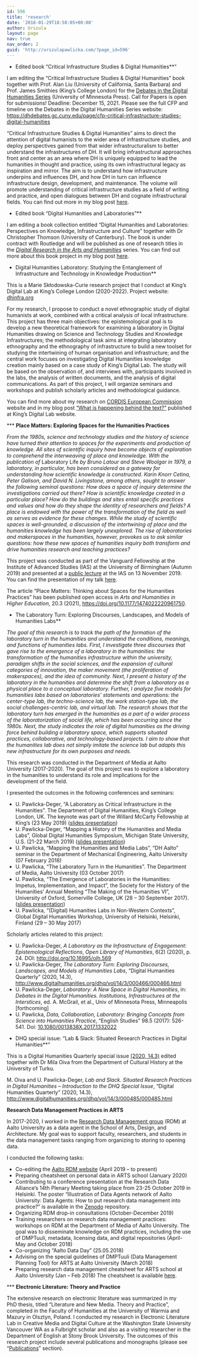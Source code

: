 ```yaml
---
id: 596
title: 'research'
date: '2018-01-29T18:50:05+00:00'
author: Urszula
layout: page
nav: true
nav_order: 2
guid: 'http://urszulapawlicka.com/?page_id=596'
---
```


* Edited book “Critical Infrastructure Studies &amp; Digital Humanities**”

I am editing the “Critical Infrastructure Studies &amp; Digital Humanities” book together with Prof. Alan Liu (University of California, Santa Barbara) and Prof. James Smithies (King’s College London) for the [Debates in the Digital Humanities Series](https://dhdebates.gc.cuny.edu/) (University of Minnesota Press). Call for Papers is open for submissions! Deadline: December 15, 2021. Please see the full CFP and timeline on the Debates in the Digital Humanities Series website: <https://dhdebates.gc.cuny.edu/page/cfp-critical-infrastructure-studies-digital-humanities>

“Critical Infrastructure Studies &amp; Digital Humanities” aims to direct the attention of digital humanists to the wider area of infrastructure studies, and deploy perspectives gained from that wider infrastructuralism to better understand the infrastructures of DH. It will bring infrastructural approaches front and center as an area where DH is uniquely equipped to lead the humanities in thought and practice, using its own infrastructural legacy as inspiration and mirror. The aim is to understand how infrastructure underpins and influences DH, and how DH in turn can influence infrastructure design, development, and maintenance. The volume will promote understanding of critical infrastructure studies as a field of writing and practice, and open dialogues between DH and cognate infrastructural fields. You can find out more in my blog post [here](https://pawlickadeger.com/2021/10/27/cfp-critical-infrastructure-studies-digital-humanities/).

* Edited book “Digital Humanities and Laboratories”**

I am editing a book collection entitled “Digital Humanities and Laboratories: Perspectives on Knowledge, Infrastructure and Culture” together with Dr Christopher Thomson (University of Canterbury). The book is under contract with Routledge and will be published as one of research titles in the [*Digital Research in the Arts and Humanities*](https://www.routledge.com/Digital-Research-in-the-Arts-and-Humanities/book-series/DRAH) series. You can find out more about this book project in my blog post [here](https://pawlickadeger.com/2021/01/16/dh-lab-book/).

* Digital Humanities Laboratory: Studying the Entanglement of Infrastructure and Technology in Knowledge Production**

This is a Marie Skłodowska-Curie research project that I conduct at King’s Digital Lab at King’s College London (2020-2022). Project website: [dhinfra.org](http://dhinfra.org)

For my research, I propose to conduct a novel ethnographic study of digital humanists at work, combined with a critical analysis of local infrastructure. This project has three main objectives: the epistemological goal is to develop a new theoretical framework for examining a laboratory in Digital Humanities drawing on Science and Technology Studies and Knowledge Infrastructures; the methodological task aims at integrating laboratory ethnography and the ethnography of infrastructure to build a new toolset for studying the intertwining of human organisation and infrastructure; and the central work focuses on investigating Digital Humanities knowledge creation mainly based on a case study of King’s Digital Lab. The study will be based on the observation of, and interviews with, participants involved in the labs, the analysis of written documents, and the analysis of digital communications. As part of this project, I will organize seminars and workshops and publish scholarly articles and methodological guidance.

You can find more about my research on [CORDIS European Commission ](https://cordis.europa.eu/project/id/891155)website and in my blog post [“What is happening behind the text?”](https://www.kdl.kcl.ac.uk/blog/behind-text/) published at King’s Digital Lab website.

*** **Place Matters: Exploring Spaces for the Humanities Practices**

*From the 1980s, science and technology studies and the history of science have turned their attention to spaces for the experiments and production of knowledge. All sites of scientific inquiry have become objects of exploration to comprehend the interweaving of place and knowledge. With the publication of* Laboratory Life *by Bruno Latour and Steve Woolgar in 1979, a laboratory, in particular, has been considered as a gateway for understanding how scientific knowledge is constructed. Karin Knorr Cetina, Peter Galison, and David N. Livingstone, among others, sought to answer the following seminal questions: How does a space of inquiry determine the investigations carried out there? How is scientific knowledge created in a particular place? How do the buildings and sites entail specific practices and values and how do they shape the identity of researchers and fields? A place is endowed with the power of the transformation of the field as well as serves as evidence for these changes. While the study of scientific spaces is well-grounded, a discussion of the intertwining of place and the humanities knowledge has been largely unexplored. The rise of laboratories and makerspaces in the humanities, however, provokes us to ask similar questions: how these new spaces of humanities inquiry both transform and drive humanities research and teaching practices?*

This project was conducted as part of the Vanguard Fellowship at the Institute of Advanced Studies (IAS) at the University of Birmingham (Autumn 2019) and presented at a [public lecture](https://www.birmingham.ac.uk/research/activity/ias/workshops/2019/Place-Matters.aspx) at the IAS on 13 November 2019. You can find the presentation of my talk [here](https://pawlickadeger.com/wp-content/uploads/2019/11/Place_matters_Pawlicka-Deger.pdf).

The article “Place Matters: Thinking about Spaces for the Humanities Practices” has been published open access in *Arts and Humanities in Higher Education*, 20.3 (2021), <https://doi.org/10.1177/1474022220961750>.

* The Laboratory Turn: Exploring Discourses, Landscapes, and Models of Humanities Labs**

*The goal of this research is to track the path of the formation of the laboratory turn in the humanities and understand the conditions, meanings, and functions of humanities labs. First, I investigate three discourses that gave rise to the emergence of a laboratory in the humanities: the transformation of the humanities infrastructure within the university, paradigm shifts in the social sciences, and the expansion of cultural categories of innovation, the maker movement (the proliferation of makerspaces), and the idea of community. Next, I present a history of the laboratory in the humanities and determine the shift from a laboratory as a physical place to a conceptual laboratory. Further, I analyze five models for humanities labs based on laboratories’ statements and operations: the center-type lab, the techno-science lab, the work station-type lab, the social challenges-centric lab, and virtual lab. The research shows that the laboratory turn has emerged in the humanities as a part of a wider process of the laboratorization of social life, which has been occurring since the 1980s. Next, the study indicates the role of digital humanities as the driving force behind building a laboratory space, which supports situated practices, collaborative, and technology-based projects. I aim to show that the humanities lab does not simply imitate the science lab but adapts this new infrastructure for its own purposes and needs.*

This research was conducted in the Department of Media at Aalto University (2017-2020). The goal of this project was to explore a laboratory in the humanities to understand its role and implications for the development of the field.

I presented the outcomes in the following conferences and seminars:

- U. Pawlicka-Deger, “A Laboratory as Critical Infrastructure in the Humanities”. The Department of Digital Humanities, King’s College London, UK. The keynote was part of the Willard McCarty Fellowship at King’s (23 May 2019) ([slides presentation](https://pawlickadeger.com/wp-content/uploads/2019/06/Pawlicka-Deger_WM_Fellow_lecture.pdf))
- U. Pawlicka-Deger, “Mapping a History of the Humanities and Media Labs”, Global Digital Humanities Symposium, Michigan State University, U.S. (21-22 March 2019) ([slides presentation](https://pawlickadeger.com/wp-content/uploads/2019/03/Pawlicka-Deger_Mapping_Humanities_and_Media_Labs.pdf))
- U. Pawlicka, “Mapping the Humanities and Media Labs”, “DH Aalto” seminar in the Department of Mechanical Engineering, Aalto University (07 February 2018)
- U. Pawlicka, “The Laboratory Turn in the Humanities”. The Department of Media, Aalto University (03 October 2017)
- U. Pawlicka, “The Emergence of Laboratories in the Humanities: Impetus, Implementation, and Impact”, the Society for the History of the Humanities’ Annual Meeting “The Making of the Humanities VI”, University of Oxford, Somerville College, UK (28 – 30 September 2017). ([slides presentation](http://pawlickadeger.com/wp-content/uploads/2018/09/Pawlicka_The-Emergence-of-Laboratories-in-the-Humanities.pdf))
- U. Pawlicka, “(Digital) Humanities Labs in Non-Western Contexts”, Global Digital Humanities Workshop, University of Helsinki, Helsinki, Finland (29 – 30 May 2017)

Scholarly articles related to this project:

- U. Pawlicka-Deger, *A Laboratory as the Infrastructure of Engagement: Epistemological Reflections*, *Open Library of Humanities*, 6(2) (2020), p. 24. DOI: <http://doi.org/10.16995/olh.569>
- U. Pawlicka-Deger, *The Laboratory Turn: Exploring Discourses, Landscapes, and Models of Humanities Labs*, “Digital Humanities Quarterly” (2020, 14.3), <http://www.digitalhumanities.org/dhq/vol/14/3/000466/000466.html>
- U. Pawlicka-Deger, *Laboratory: A New Space in Digital Humanities*, in: *Debates in the Digital Humanities. Institutions, Infrastructures at the Interstices*, ed. A. McGrail, et al., Univ of Minnesota Press, Minneapolis \[forthcoming\]
- U. Pawlicka, *Data, Collaboration, Laboratory: Bringing Concepts from Science into Humanities Practice*, “English Studies” 98.5 (2017): 526-541. Doi: [10.1080/0013838X.2017.1332022](https://www.tandfonline.com/doi/abs/10.1080/0013838X.2017.1332022)

* DHQ special issue: “Lab &amp; Slack: Situated Research Practices in Digital Humanities**“

This is a Digital Humanities Quarterly special issue [(2020, 14.3)](http://www.digitalhumanities.org/dhq/vol/14/3/index.html) edited together with Dr Mila Oiva from the Department of Cultural History at the University of Turku.

M. Oiva and U. Pawlicka-Deger, *Lab and Slack. Situated Research Practices in Digital Humanities – Introduction to the DHQ Special Issue*, “Digital Humanities Quarterly” (2020, 14.3), <http://www.digitalhumanities.org/dhq/vol/14/3/000485/000485.html>

**Research Data Management Practices in ARTS**

In 2017-2020, I worked in the [Research Data Management group](https://www.aalto.fi/en/services/introduction-to-research-data-management-rdm-and-open-science) (RDM) at Aalto University as a data agent in the School of Arts, Design, and Architecture. My goal was to support faculty, researchers, and students in the data management tasks ranging from organizing to storing to opening data.

I conducted the following tasks:

- Co-editing the [Aalto RDM website](https://www.aalto.fi/en/services/introduction-to-research-data-management-rdm-and-open-science) (April 2019 – to present)
- Preparing cheatsheet on personal data in ARTS school (January 2020)
- Contributing to a conference presentation at the Research Data Alliance’s 14th Plenary Meeting taking place from 23-25 October 2019 in Helsinki. The poster “Illustration of Data Agents network of Aalto University: Data Agents: How to put research data management into practice?” is available in the [Zenodo](https://zenodo.org/record/3514961) repository.
- Organizing RDM drop-in consultations (October-December 2019)
- Training researchers on research data management practices: workshops on RDM at the Department of Media of Aalto University. The goal was to disseminate knowledge on RDM practices, including the use of DMPTuuli, metadata, licensing data, and digital repositories (April-May and October 2018)
- Co-organizing “Aalto Data Day” (25.05.2018)
- Advising on the special guidelines of DMPTuuli (Data Management Planning Tool) for ARTS at Aalto University (March 2018)
- Preparing research data management cheatsheet for ARTS school at Aalto University (Jan – Feb 2018) The cheatsheet is available [here](http://pawlickadeger.com/wp-content/uploads/2018/09/Aalto_Research_Data_Management_ARTS_Cheatsheet.pdf).

 ***  **Electronic Literature: Theory and Practice**

The extensive research on electronic literature was summarized in my   
PhD thesis, titled “Literature and New Media. Theory and Practice”, completed in the Faculty of Humanities at the University of Warmia and Mazury in Olsztyn, Poland. I conducted my research in Electronic Literature Lab in Creative Media and Digital Culture at the Washington State University Vancouver WA as a Fulbright scholar and also as a visiting researcher in the Department of English at Stony Brook University. The outcomes of this research project include several publications and monographs (please see “[Publications](https://pawlickadeger.com/publications/)” section).